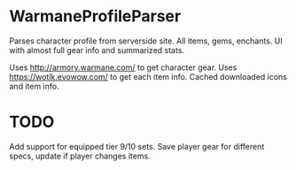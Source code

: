 # WarmaneProfileParser

Parses character profile from serverside site. All items, gems, enchants.
UI with almost full gear info and summarized stats.

Uses http://armory.warmane.com/ to get character gear.
Uses https://wotlk.evowow.com/ to get each item info.
Cached downloaded icons and item info.


# TODO

Add support for equipped tier 9/10 sets.
Save player gear for different specs, update if player changes items.
